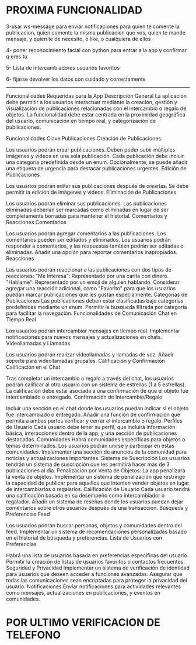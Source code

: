 # PROXIMA FUNCIONALIDAD


3-usar ws-message para enviar notificaciones para quien te comente la publicacion, quien comente la misma publicacion que vos, quien te mande mensaje, y quien te de necesito, o like, o cualquiera de ellos 


4- poner reconocimiento facial con python para entrar a la app y confirmar q eres tu

5- Lista de intercambiadores usuarios favoritos 

6- fijarse devolver los datos con cuidado y correctamente 








-------------------------------------------------------------------


Funcionalidades Requeridas para la App
Descripción General
La aplicación debe permitir a los usuarios interactuar mediante la creación, gestión y visualización de publicaciones relacionadas con el intercambio o regalo de objetos. La funcionalidad debe estar centrada en la proximidad geográfica del usuario, comunicación en tiempo real, y categorización de publicaciones.

Funcionalidades Clave
Publicaciones
Creación de Publicaciones

Los usuarios podrán crear publicaciones.
Deben poder subir múltiples imágenes y videos en una sola publicación.
Cada publicación debe incluir una categoría predefinida desde un enum.
Opcionalmente, se puede añadir una etiqueta de urgencia para destacar publicaciones urgentes.
Edición de Publicaciones

Los usuarios podrán editar sus publicaciones después de crearlas.
Se debe permitir la edición de imágenes y videos.
Eliminación de Publicaciones

Los usuarios podrán eliminar sus publicaciones.
Las publicaciones eliminadas deberían ser marcadas como eliminadas en lugar de ser completamente borradas para mantener el historial.
Comentarios y Reacciones
Comentarios

Los usuarios podrán agregar comentarios a las publicaciones.
Los comentarios pueden ser editados y eliminados.
Los usuarios podrán responder a comentarios, y las respuestas también podrán ser editadas o eliminadas.
Añadir una opción para reportar comentarios inapropiados.
Reacciones

Los usuarios podrán reaccionar a las publicaciones con dos tipos de reacciones:
"Me Interesa": Representado por una carita con dinero.
"Hablame": Representado por un emoji de alguien hablando.
Considerar agregar una reacción adicional, como "Favorito" para que los usuarios puedan marcar publicaciones que les gustan especialmente.
Categorías de Publicaciones
Las publicaciones deben estar clasificadas bajo categorías predefinidas mediante un enum.
Permitir la búsqueda filtrada por categoría para facilitar la navegación.
Funcionalidades de Comunicación
Chat en Tiempo Real

Los usuarios podrán intercambiar mensajes en tiempo real.
Implementar notificaciones para nuevos mensajes y actualizaciones en chats.
Videollamadas y Llamadas

Los usuarios podrán realizar videollamadas y llamadas de voz.
Añadir soporte para videollamadas grupales.
Calificación y Confirmación
Calificación en el Chat

Tras completar un intercambio o regalo a través del chat, los usuarios podrán calificar al otro usuario con un sistema de estrellas (1 a 5 estrellas).
La calificación debe estar asociada a una confirmación de que el objeto fue intercambiado o entregado.
Confirmación de Intercambio/Regalo

Incluir una sección en el chat donde los usuarios puedan indicar si el objeto fue intercambiado o entregado.
Añadir una función de confirmación que permita a ambas partes verificar y cerrar el intercambio o regalo.
Perfiles de Usuario
Cada usuario debe tener su perfil, que incluirá información básica, interacciones dentro de la app, y una sección de publicaciones destacadas.
Comunidades
Habrá comunidades específicas para objetos o temas determinados.
Los usuarios podrán unirse y participar en estas comunidades.
Implementar una sección de anuncios de la comunidad para noticias y actualizaciones importantes.
Sistema de Suscripción
Los usuarios tendrán un sistema de suscripción que les permitirá hacer más de 3 publicaciones al día.
Penalización por Venta de Objetos: La app penalizará la venta de objetos. Implementar un sistema de penalización que restringe la capacidad de publicar para aquellos que intenten vender objetos en lugar de intercambiarlos o regalarlos.
Calificación de Usuario
Cada usuario tendrá una calificación basada en su desempeño como intercambiador o regalador.
Añadir un sistema de reseñas donde los usuarios puedan dejar comentarios sobre otros usuarios después de una transacción.
Búsqueda y Preferencias
Feed

Los usuarios podrán buscar personas, objetos y comunidades dentro del feed.
Implementar un sistema de recomendaciones personalizadas basado en el historial de búsqueda y preferencias.
Lista de Usuarios con Preferencias

Habrá una lista de usuarios basada en preferencias específicas del usuario.
Permitir la creación de listas de usuarios favoritos o contactos frecuentes.
Seguridad y Privacidad
Implementar un sistema de verificación de identidad para usuarios que deseen acceder a funciones avanzadas.
Asegurar que todas las comunicaciones sean encriptadas para proteger la privacidad del usuario.
Notificaciones
Enviar notificaciones para actividades relevantes como mensajes, actualizaciones en publicaciones, y eventos en comunidades.

# POR ULTIMO VERIFICACION DE TELEFONO
